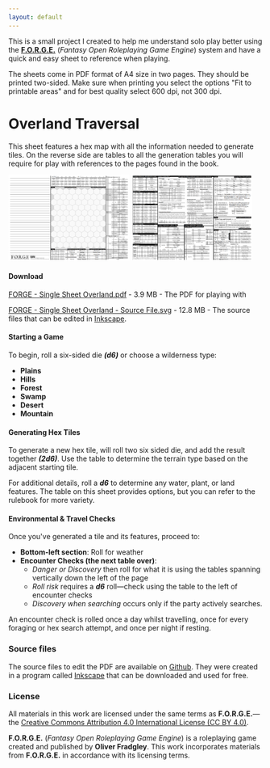 ```yaml
---
layout: default
---
```


This is a small project I created to help me understand solo play better using the **[F.O.R.G.E.](https://zap-forge.itch.io/forge)** (*Fantasy Open Roleplaying Game Engine*) system and have a quick and easy sheet to reference when playing.

The sheets come in PDF format of A4 size in two pages. They should be printed two-sided. Make sure when printing you select the options "Fit to printable areas" and for best quality select 600 dpi, not 300 dpi.

# Overland Traversal

This sheet features a hex map with all the information needed to generate tiles. On the reverse side are tables to all the generation tables you will require for play with references to the pages found in the book.

[![Overland Preview Thumbnail](https://github.com/andrewfenn/forge-one-sheet-solo/blob/main/docs/overland-prev-1.png?raw=true)](https://raw.githubusercontent.com/andrewfenn/forge-one-sheet-solo/refs/heads/main/FORGE%20-%20Single%20Sheet%20Overland.pdf) [![Overland Preview Thumbnail](https://github.com/andrewfenn/forge-one-sheet-solo/blob/main/docs/overland-prev-2.png?raw=true)](https://raw.githubusercontent.com/andrewfenn/forge-one-sheet-solo/refs/heads/main/FORGE%20-%20Single%20Sheet%20Overland.pdf)

#### Download
[FORGE - Single Sheet Overland.pdf](https://raw.githubusercontent.com/andrewfenn/forge-one-sheet-solo/refs/heads/main/FORGE%20-%20Single%20Sheet%20Overland.pdf) - 3.9 MB - The PDF for playing with

[FORGE - Single Sheet Overland - Source File.svg](https://raw.githubusercontent.com/andrewfenn/forge-one-sheet-solo/refs/heads/main/FORGE%20-%20Single%20Sheet%20Overland%20-%20Source%20File.svg) - 12.8 MB - The source files that can be edited in [Inkscape](https://inkscape.org/).

#### Starting a Game
To begin, roll a six-sided die **_(d6)_** or choose a wilderness type:  
- **Plains**  
- **Hills**  
- **Forest**  
- **Swamp**  
- **Desert**  
- **Mountain**  

#### Generating Hex Tiles  
To generate a new hex tile, will roll two six sided die, and add the result together **_(2d6)_**. Use the table to determine the terrain type based on the adjacent starting tile.  

For additional details, roll a **_d6_** to determine any water, plant, or land features. The table on this sheet provides options, but you can refer to the rulebook for more variety.  

#### Environmental & Travel Checks  
Once you've generated a tile and its features, proceed to:
- **Bottom-left section**: Roll for weather
- **Encounter Checks (the next table over)**:
  - *Danger or Discovery* then roll for what it is using the tables spanning vertically down the left of the page
  - *Roll risk* requires a **_d6_** roll—check using the table to the left of encounter checks
  - *Discovery when searching* occurs only if the party actively searches.

An encounter check is rolled once a day whilst travelling, once for every foraging or hex search attempt, and once per night if resting.

### Source files

The source files to edit the PDF are available on [Github](https://github.com/andrewfenn/forge-one-sheet-solo). They were created in a program called [Inkscape](https://inkscape.org/) that can be downloaded and used for free.

### License

All materials in this work are licensed under the same terms as **F.O.R.G.E.**—the [Creative Commons Attribution 4.0 International License (CC BY 4.0)](https://creativecommons.org/licenses/by/4.0/).

**F.O.R.G.E.** (*Fantasy Open Roleplaying Game Engine*) is a roleplaying game created and published by **Oliver Fradgley**. This work incorporates materials from **F.O.R.G.E.** in accordance with its licensing terms.
